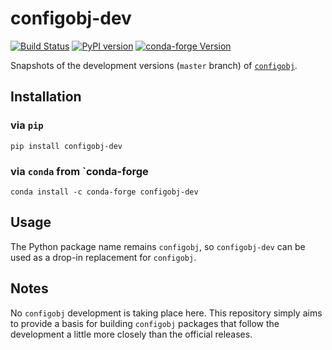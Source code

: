 # configobj-dev
[![Build Status](https://travis-ci.org/hoechenberger/configobj.svg?branch=master)](https://travis-ci.org/hoechenberger/configobj)
[![PyPI version](http://img.shields.io/pypi/v/configobj-dev.svg)](https://pypi.python.org/pypi/configobj-dev)
[![conda-forge Version](https://img.shields.io/conda/vn/conda-forge/configobj-dev.svg)](https://anaconda.org/conda-forge/configobj-dev)

Snapshots of the development versions (`master` branch) of
[`configobj`](https://github.com/DiffSK/configobj).

## Installation
### via `pip`
```
pip install configobj-dev
```

### via `conda` from `conda-forge
```
conda install -c conda-forge configobj-dev
```

## Usage
The Python package name remains `configobj`, so `configobj-dev` can be  used
as a drop-in replacement for `configobj`.

## Notes
No `configobj` development is taking place here. This repository simply aims
to provide a basis for building `configobj` packages that follow the
development a little more closely than the official releases.
